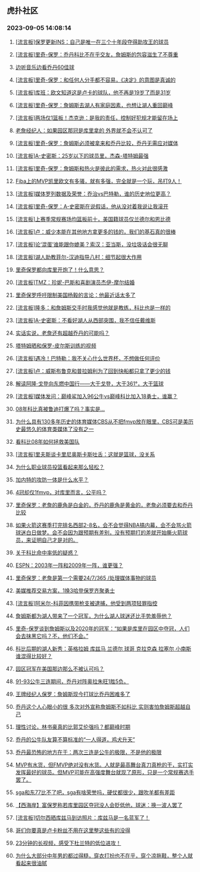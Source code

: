 ## 虎扑社区 
### 2023-09-05 14:08:14

1. [[流言板]保罗更新INS：自己是唯一在三个十年段夺得助攻王的球员](https://bbs.hupu.com/61995975.html)

2. [[流言板]里奇-保罗：乔丹科比不在乎交友，詹姆斯的包容滋生了不尊重](https://bbs.hupu.com/61994543.html)

3. [边听音乐边看乔丹60佳球](https://bbs.hupu.com/61996580.html)

4. [[流言板]里奇-保罗：和任何人分手都不容易，《决定》的意图是真诚的](https://bbs.hupu.com/61995931.html)

5. [[流言板]库班：欧文知道这是卢卡的球队，他不再是19岁了而是31岁](https://bbs.hupu.com/61996608.html)

6. [[流言板]里奇-保罗：詹姆斯去湖人有家庭因素，也想让湖人重回巅峰](https://bbs.hupu.com/61996922.html)

7. [[流言板]两场仅1篮板！杰克逊：是我的责任，控制好犯规才能留在场上](https://bbs.hupu.com/61996376.html)

8. [老詹经纪人：如果园区那冠是库里拿的 外界就不会不认可了](https://bbs.hupu.com/61994077.html)

9. [[流言板]里奇-保罗：詹姆斯必须被拿来和乔丹比较，乔丹无需应对媒体](https://bbs.hupu.com/61995487.html)

10. [[流言板]A-史密斯：25岁以下的球员里，杰森-塔特姆最强](https://bbs.hupu.com/61994495.html)

11. [[流言板]里奇-保罗：詹姆斯和热火是彼此的需求，热火对此很感激](https://bbs.hupu.com/61996386.html)

12. [Fiba上的MVP凯里欧文有多骚，就有多强，完全就是一个玩，吊打9人！](https://bbs.hupu.com/61994415.html)

13. [[流言板]媒体罗列数据及荣誉：乔治vs巴特勒，谁的历史地位更高？](https://bbs.hupu.com/61997719.html)

14. [[流言板]里奇-保罗：A-史密斯在说假话，他从没对着我说让我滚开](https://bbs.hupu.com/61994711.html)

15. [[流言板]上赛季常规赛场均篮板前十，美国籍球员仅兰德尔和恩比德](https://bbs.hupu.com/61994999.html)

16. [[流言板]卢：威少本能在其他地方拿更多的钱的，我们的基石真的很棒](https://bbs.hupu.com/61997270.html)

17. [[流言板]论‘混蛋’谁能跟你媲美？索汉：亚当斯，没垃圾话会很无聊](https://bbs.hupu.com/61996369.html)

18. [[流言板]湖人助教菲尔-汉迪指导八村：细节起很大作用](https://bbs.hupu.com/61994502.html)

19. [里奇保罗都向库里开炮了！什么意思？](https://bbs.hupu.com/61995456.html)

20. [[流言板]TMZ：珍妮-巴斯和喜剧演员杰伊-摩尔结婚](https://bbs.hupu.com/61994148.html)

21. [里奇保罗呼吁限制美国杨毅的言论：他最近话太多了](https://bbs.hupu.com/61993435.html)

22. [[流言板]隆多：和詹姆斯交手时我感觉他就是教练，科比也是一样的](https://bbs.hupu.com/61997566.html)

23. [[流言板]A-史密斯：不看好湖人从西部突围，我不信任戴维斯](https://bbs.hupu.com/61994435.html)

24. [实话实说，老詹还有超越乔丹的可能吗？](https://bbs.hupu.com/61997012.html)

25. [塔特姆晒和保罗-皮尔斯训练的视频](https://bbs.hupu.com/61993522.html)

26. [[流言板]遇冷！巴特勒：我不关心什么世界杯，不想做任何评价](https://bbs.hupu.com/61994216.html)

27. [[流言板]卢：威斯布鲁克和普拉姆利为了回到快船都只拿了更少的钱](https://bbs.hupu.com/61994271.html)

28. [解读阿隆·戈登向东燃中国行——大于戈登，大于361°，大于篮球](https://bbs.hupu.com/61996269.html)

29. [[流言板]媒体发问：巅峰鲨加入96公牛vs巅峰科比加入18勇士，谁赢？](https://bbs.hupu.com/61994380.html)

30. [08年科比真被鲁迪打爆了吗？事实是…](https://bbs.hupu.com/61992734.html)

31. [为什么具有130多年历史的体育媒体CBS从不把fmvp放在眼里，CBS可是美历史最悠久的体育类媒体了没有之一](https://bbs.hupu.com/61996653.html)

32. [看科比08年如何拯救美国队](https://bbs.hupu.com/61996995.html)

33. [[流言板]里夫斯谈卡里尼奥斯卡斯吐舌：这就是篮球，没关系](https://bbs.hupu.com/61994605.html)

34. [为什么职业球员投篮看起来那么轻松？](https://bbs.hupu.com/61996635.html)

35. [加内特的攻防一体是什么水平？](https://bbs.hupu.com/61996313.html)

36. [4冠却仅1fmvp，对库里而言，公平吗？](https://bbs.hupu.com/61994190.html)

37. [里奇保罗：老詹的鹿角是白金的，乔丹的鹿角是黄金的，老詹必须要去和乔丹比较](https://bbs.hupu.com/61997044.html)

38. [如果火箭这赛季打完排名西部2-8名，会不会觉得NBA搞内幕，会不会骂火箭球迷白日做梦。会不会因为跟预期有差别，没有预期打的差就开始撕火箭球员，来证明自己才是对的。](https://bbs.hupu.com/61996291.html)

39. [关于科比命中率低的疑惑？](https://bbs.hupu.com/61996656.html)

40. [ESPN：2003年一阵和2009年一阵，谁更强？](https://bbs.hupu.com/61997277.html)

41. [里奇保罗：老詹是第一个需要24/7/365 /处理媒体事物的球员](https://bbs.hupu.com/61993764.html)

42. [美媒推荐交易方案，1换3哈登保罗齐聚勇士](https://bbs.hupu.com/61996625.html)

43. [[流言板]阿米尔-科菲因携带枪支被逮捕，他受到两项轻罪指控](https://bbs.hupu.com/61994421.html)

44. [詹姆斯都为湖人带来了一个冠军，为什么湖人球迷还比手势羞辱他？](https://bbs.hupu.com/61997290.html)

45. [里奇-保罗谈到詹姆斯以及2020年的冠军：“如果是库里在园区中夺冠，人们会去抹黑它吗？不，他们不会。” ​​​](https://bbs.hupu.com/61997420.html)

46. [科比后期的湖人新秀：英格拉姆 库兹马 兰德尔 球哥 克拉克森 拉塞尔 小南斯 谁混得比较好？](https://bbs.hupu.com/61997264.html)

47. [园区冠军在美国那边那么不被认可吗？](https://bbs.hupu.com/61996044.html)

48. [91-93公牛三连期间，乔丹对阵奥拉朱旺1胜5负。](https://bbs.hupu.com/61996325.html)

49. [王牌经纪人保罗：詹姆斯现今打球比乔丹困难多了](https://bbs.hupu.com/61997503.html)

50. [乔丹这个人心眼小的很 多次对外宣称詹姆斯不如科比 实则害怕詹姆斯超越自己](https://bbs.hupu.com/61996668.html)

51. [理性讨论，林书豪真的比郭艾伦强吗？都巅峰时期](https://bbs.hupu.com/61997942.html)

52. [乔丹的公牛队友算不算标准的“一人得道，鸡犬升天”](https://bbs.hupu.com/61996848.html)

53. [乔丹最恐怖的地方在于：两次三连是公牛的极限，不是他的极限](https://bbs.hupu.com/61996255.html)

54. [MVP有水货，但FMVP绝对没有水货。人就是最高舞台真刀真枪的干，实打实发挥最好的球员。但MVP可能在高强度舞台就现了原形，只是一个常规赛选手罢了。](https://bbs.hupu.com/61997925.html)

55. [sga和东77比不了吧，sga有啥荣誉吗，硬仗都很少，跟吹羊都有差距](https://bbs.hupu.com/61996636.html)

56. [【西海岸】富保罗称若库里园区夺冠没人会贬低他，球迷：换一波人罢了](https://bbs.hupu.com/61996429.html)

57. [[流言板]切尔西晒库兹马到访照片：库兹马是一名蓝军了！](https://bbs.hupu.com/61993565.html)

58. [哥们你要真是卢卡粉丝不用在这里整这些有的没得](https://bbs.hupu.com/61997637.html)

59. [23分钟的长视频，感受下杜兰特的低位进攻！](https://bbs.hupu.com/61993972.html)

60. [为什么大部分中年男的都过得糙，穿衣打扮也不在乎，穿个凉拖鞋，整个人就看起来很油腻](https://bbs.hupu.com/61994133.html)


